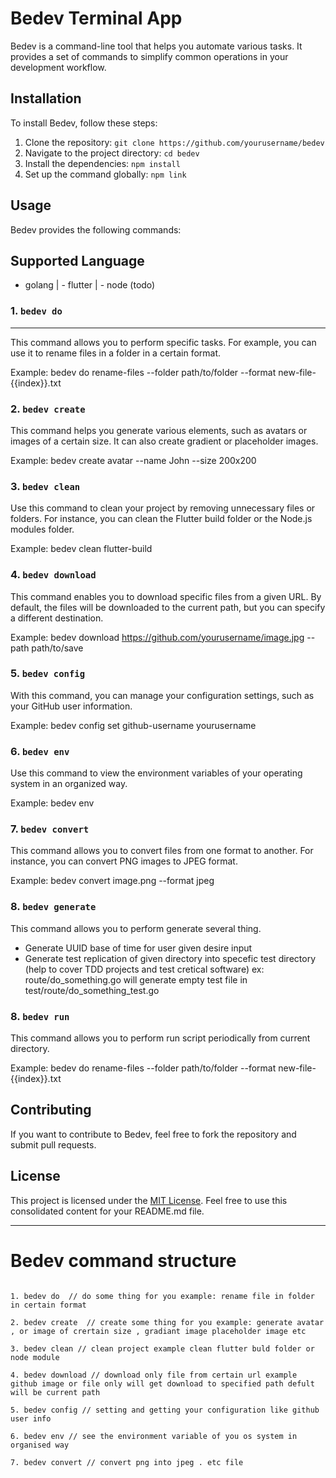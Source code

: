 # Bedev Terminal App

Bedev is a command-line tool that helps you automate various tasks. It provides a set of commands to simplify common operations in your development workflow.

## Installation

To install Bedev, follow these steps:

1. Clone the repository: `git clone https://github.com/yourusername/bedev`
2. Navigate to the project directory: `cd bedev`
3. Install the dependencies: `npm install`
4. Set up the command globally: `npm link`

## Usage

Bedev provides the following commands:

## Supported Language
 - golang
| - flutter
| - node (todo) 

### 1. `bedev do`
----
This command allows you to perform specific tasks. For example, you can use it to rename files in a folder in a certain format.

Example:
bedev do rename-files --folder path/to/folder --format new-file-{{index}}.txt



### 2. `bedev create`

This command helps you generate various elements, such as avatars or images of a certain size. It can also create gradient or placeholder images.

Example:
bedev create avatar --name John --size 200x200


### 3. `bedev clean`

Use this command to clean your project by removing unnecessary files or folders. For instance, you can clean the Flutter build folder or the Node.js modules folder.

Example:
bedev clean flutter-build



### 4. `bedev download`

This command enables you to download specific files from a given URL. By default, the files will be downloaded to the current path, but you can specify a different destination.

Example:
bedev download https://github.com/yourusername/image.jpg --path path/to/save


### 5. `bedev config`

With this command, you can manage your configuration settings, such as your GitHub user information.

Example:
bedev config set github-username yourusername


### 6. `bedev env`

Use this command to view the environment variables of your operating system in an organized way.

Example:
bedev env


### 7. `bedev convert`

This command allows you to convert files from one format to another. For instance, you can convert PNG images to JPEG format.

Example:
bedev convert image.png --format jpeg



### 8. `bedev generate`

This command allows you to perform generate several thing.
- Generate UUID base of time for user given desire input
- Generate test replication of given directory into specefic test directory (help to cover TDD projects and test cretical software) ex:  route/do_something.go will generate empty test file in test/route/do_something_test.go 


### 8. `bedev run`

This command allows you to perform run script periodically from current directory.


Example:
bedev do rename-files --folder path/to/folder --format new-file-{{index}}.txt


## Contributing

If you want to contribute to Bedev, feel free to fork the repository and submit pull requests.

## License

This project is licensed under the [MIT License](LICENSE).
Feel free to use this consolidated content for your README.md file.



---

# Bedev command structure 

```

1. bedev do  // do some thing for you example: rename file in folder in certain format 

2. bedev create  // create some thing for you example: generate avatar , or image of crertain size , gradiant image placeholder image etc

3. bedev clean // clean project example clean flutter buld folder or node module 

4. bedev download // download only file from certain url example github image or file only will get download to specified path defult will be current path

5. bedev config // setting and getting your configuration like github user info 

6. bedev env // see the environment variable of you os system in organised way

7. bedev convert // convert png into jpeg . etc file


```